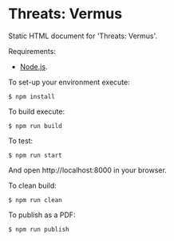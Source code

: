 # Threats: Vermus

Static HTML document for 'Threats: Vermus'.

Requirements:

  * [Node.js](http://nodejs.org/).

To set-up your environment execute:

    $ npm install

To build execute:

    $ npm run build

To test:

    $ npm run start

And open http://localhost:8000 in your browser.

To clean build:

    $ npm run clean

To publish as a PDF:

    $ npm run publish

